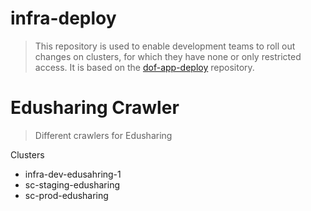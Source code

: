 # infra-deploy
> This repository is used to enable development teams to roll out changes on clusters, for which they have none or only restricted access. It is based on the [dof-app-deploy](https://github.com/hpi-schul-cloud/dof_app_deploy) repository.

# Edusharing Crawler

> Different crawlers for Edusharing

Clusters
- infra-dev-edusahring-1
- sc-staging-edusharing
- sc-prod-edusharing

